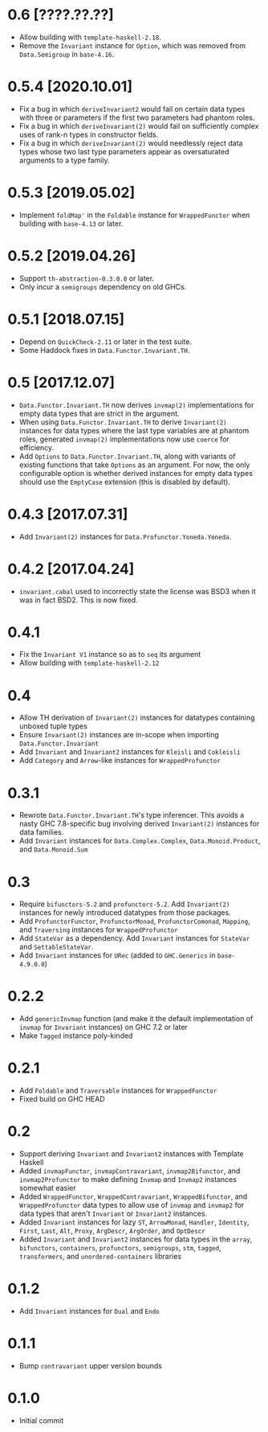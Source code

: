 # 0.6 [????.??.??]
* Allow building with `template-haskell-2.18`.
* Remove the `Invariant` instance for `Option`, which was removed from
  `Data.Semigroup` in `base-4.16`.

# 0.5.4 [2020.10.01]
* Fix a bug in which `deriveInvariant2` would fail on certain data types with
  three or parameters if the first two parameters had phantom roles.
* Fix a bug in which `deriveInvariant(2)` would fail on sufficiently complex
  uses of rank-n types in constructor fields.
* Fix a bug in which `deriveInvariant(2)` would needlessly reject data types
  whose two last type parameters appear as oversaturated arguments to a type
  family.

# 0.5.3 [2019.05.02]
* Implement `foldMap'` in the `Foldable` instance for `WrappedFunctor` when
  building with `base-4.13` or later.

# 0.5.2 [2019.04.26]
* Support `th-abstraction-0.3.0.0` or later.
* Only incur a `semigroups` dependency on old GHCs.

# 0.5.1 [2018.07.15]
* Depend on `QuickCheck-2.11` or later in the test suite.
* Some Haddock fixes in `Data.Functor.Invariant.TH`.

# 0.5 [2017.12.07]
* `Data.Functor.Invariant.TH` now derives `invmap(2)` implementations for empty
  data types that are strict in the argument.
* When using `Data.Functor.Invariant.TH` to derive `Invariant(2)` instances for
  data types where the last type variables are at phantom roles, generated
  `invmap(2)` implementations now use `coerce` for efficiency.
* Add `Options` to `Data.Functor.Invariant.TH`, along with variants of existing
  functions that take `Options` as an argument. For now, the only configurable
  option is whether derived instances for empty data types should use the
  `EmptyCase` extension (this is disabled by default).

# 0.4.3 [2017.07.31]
* Add `Invariant(2)` instances for `Data.Profunctor.Yoneda.Yoneda`.

# 0.4.2 [2017.04.24]
* `invariant.cabal` used to incorrectly state the license was BSD3 when it was
  in fact BSD2. This is now fixed.

# 0.4.1
* Fix the `Invariant V1` instance so as to `seq` its argument
* Allow building with `template-haskell-2.12`

# 0.4
* Allow TH derivation of `Invariant(2)` instances for datatypes containing
  unboxed tuple types
* Ensure `Invariant(2)` instances are in-scope when importing
  `Data.Functor.Invariant`
* Add `Invariant` and `Invariant2` instances for `Kleisli` and `Cokleisli`
* Add `Category` and `Arrow`-like instances for `WrappedProfunctor`

# 0.3.1
* Rewrote `Data.Functor.Invariant.TH`'s type inferencer. This avoids a nasty
  GHC 7.8-specific bug involving derived `Invariant(2)` instances for data
  families.
* Add `Invariant` instances for `Data.Complex.Complex`, `Data.Monoid.Product`,
  and `Data.Monoid.Sum`

# 0.3
* Require `bifunctors-5.2` and `profunctors-5.2`. Add `Invariant(2)` instances
  for newly introduced datatypes from those packages.
* Add `ProfunctorFunctor`, `ProfunctorMonad`, `ProfunctorComonad`, `Mapping`,
  and `Traversing` instances for `WrappedProfunctor`
* Add `StateVar` as a dependency. Add `Invariant` instances for `StateVar` and
  `SettableStateVar`.
* Add `Invariant` instances for `URec` (added to `GHC.Generics` in
  `base-4.9.0.0`)

# 0.2.2
* Add `genericInvmap` function (and make it the default implementation of
  `invmap` for `Invariant` instances) on GHC 7.2 or later
* Make `Tagged` instance poly-kinded

# 0.2.1
* Add `Foldable` and `Traversable` instances for `WrappedFunctor`
* Fixed build on GHC HEAD

# 0.2
* Support deriving `Invariant` and `Invariant2` instances with Template Haskell
* Added `invmapFunctor`, `invmapContravariant`, `invmap2Bifunctor`, and
  `invmap2Profunctor` to make defining `Invmap` and `Invmap2` instances
  somewhat easier
* Added `WrappedFunctor`, `WrappedContravariant`, `WrappedBifunctor`, and
  `WrappedProfunctor` data types to allow use of `invmap` and `invmap2` for
  data types that aren't `Invariant` or `Invariant2` instances.
* Added `Invariant` instances for lazy `ST`, `ArrowMonad`, `Handler`,
  `Identity`, `First`, `Last`, `Alt`, `Proxy`, `ArgDescr`, `ArgOrder`, and
  `OptDescr`
* Added `Invariant` and `Invariant2` instances for data types in the `array`,
  `bifunctors`, `containers`, `profunctors`, `semigroups`, `stm`, `tagged`,
  `transformers`, and `unordered-containers` libraries

# 0.1.2
* Add `Invariant` instances for `Dual` and `Endo`

# 0.1.1
* Bump `contravariant` upper version bounds

# 0.1.0
* Initial commit
